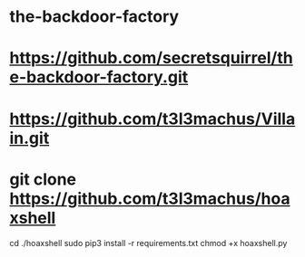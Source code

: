 # the-backdoor-factory

# https://github.com/secretsquirrel/the-backdoor-factory.git
# https://github.com/t3l3machus/Villain.git
# git clone https://github.com/t3l3machus/hoaxshell
cd ./hoaxshell
sudo pip3 install -r requirements.txt
chmod +x hoaxshell.py

